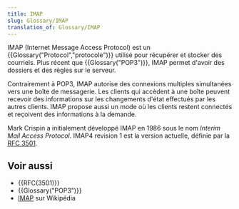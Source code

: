 ```yaml
---
title: IMAP
slug: Glossary/IMAP
translation_of: Glossary/IMAP
---
```


IMAP (Internet Message Access Protocol) est un {{Glossary("Protocol","protocole")}} utilisé pour récupérer et stocker des courriels. Plus récent que {{Glossary("POP3")}}, IMAP permet d'avoir des dossiers et des règles sur le serveur.

Contrairement à POP3, IMAP autorise des connexions multiples simultanées vers une boîte de messagerie. Les clients qui accèdent à une boîte peuvent recevoir des informations sur les changements d'état effectués par les autres clients. IMAP propose aussi un mode où les clients restent connectés et reçoivent des informations à la demande.

Mark Crispin a initialement développé IMAP en 1986 sous le nom _Interim Mail Access Protocol_. IMAP4 revision 1 est la version actuelle, définie par la [RFC 3501](http://www.faqs.org/rfcs/rfc3501.html).

## Voir aussi

- {{RFC(3501)}}
- {{Glossary("POP3")}}
- [IMAP](https://fr.wikipedia.org/wiki/Internet_Message_Access_Protocol) sur Wikipédia

